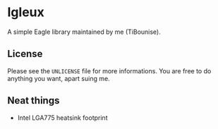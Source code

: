 # Igleux

A simple Eagle library maintained by me (TiBounise).

## License

Please see the `UNLICENSE` file for more informations. You are free to do anything you want, apart suing me.

## Neat things

 * Intel LGA775 heatsink footprint